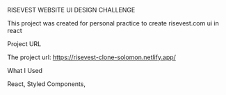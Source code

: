 RISEVEST WEBSITE UI DESIGN CHALLENGE

This project was created for personal practice to create risevest.com ui in react

Project URL

The project url: https://risevest-clone-solomon.netlify.app/

What I Used

React, Styled Components,
